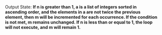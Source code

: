 Output State: **If n is greater than 1, a is a list of integers sorted in ascending order, and the elements in a are not twice the previous element, then m will be incremented for each occurrence. If the condition is not met, m remains unchanged. If n is less than or equal to 1, the loop will not execute, and m will remain 1.**